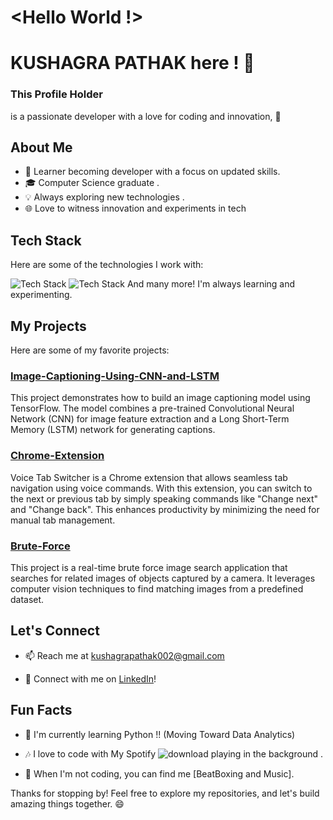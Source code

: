 # <Hello World !>
# KUSHAGRA PATHAK here ! 👋


### This Profile Holder
is a passionate developer with a love for coding and innovation, 🚀

## About Me

- 🌟 Learner becoming developer with a focus on updated skills.
- 🎓 Computer Science graduate .
- 💡 Always exploring new technologies .
- 🌐 Love to witness innovation and experiments in tech

## Tech Stack

Here are some of the technologies I work with:

![Tech Stack](https://img.shields.io/badge/Python-<color>?style=for-the-badge&logo=python&logoColor=white)
![Tech Stack](https://img.shields.io/badge/C++-%3Ccolor%3E?style=for-the-badge&logo=c%2B%2B&logoColor=white)
And many more! I'm always learning and experimenting.

## My Projects

Here are some of my favorite projects:

### [Image-Captioning-Using-CNN-and-LSTM](https://github.com/IcodeG00D/Image-Captioning-Using-CNN-and-LSTM.git)

This project demonstrates how to build an image captioning model using TensorFlow. The model combines a pre-trained Convolutional Neural Network (CNN) for image feature extraction and a Long Short-Term Memory (LSTM) network for generating captions.

### [Chrome-Extension](https://github.com/IcodeG00D/Chrome-Extension.git)

Voice Tab Switcher is a Chrome extension that allows seamless tab navigation using voice commands. With this extension, you can switch to the next or previous tab by simply speaking commands like "Change next" and "Change back". This enhances productivity by minimizing the need for manual tab management.

### [Brute-Force](https://github.com/IcodeG00D/Brute-Force.git)
This project is a real-time brute force image search application that searches for related images of objects captured by a camera. It leverages computer vision techniques to find matching images from a predefined dataset.

## Let's Connect

- 📫 Reach me at [kushagrapathak002@gmail.com](mailto:kushagrapathak002@gmail.com)

- 💬 Connect with me on [LinkedIn](https://www.linkedin.com/in/kushagra-pathak-8b6390252/)!

## Fun Facts

- 🌱 I'm currently learning Python !! (Moving Toward Data Analytics)


- 🎶 I love to code with My Spotify  ![download](https://github.com/IcodeG00D/IcodeG00D/assets/131690273/a4f3b72d-8d87-4cd1-a3a9-f9f9c1a364bd) 
 playing in the background .



- 🌄 When I'm not coding, you can find me [BeatBoxing and Music].

Thanks for stopping by! Feel free to explore my repositories, and let's build amazing things together. 😄
